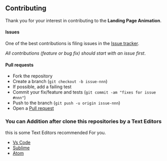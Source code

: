 ## Contributing

Thank you for your interest in contributing to the **Landing Page Animation**.

#### Issues

One of the best contributions is filing issues in the [Issue tracker](https://github.com/Kvaibhav01/Landing-Page-Animation/issues). 

_All contributions (feature or bug fix) should start with an issue first_.

#### Pull requests

- Fork the repository
- Create a branch (`git checkout -b issue-nnn`)
- If possible, add a failing test
- Commit your fix/feature and tests (`git commit -am "fixes for issue #nnn"`)
- Push to the branch (`git push -u origin issue-nnn`)
- Open a [Pull request](https://github.com/Kvaibhav01/Landing-Page-Animation/pulls)


[issue-tracker]: https://github.com/Kvaibhav01/Landing-Page-Animation/issues
[pull-request]: https://github.com/Kvaibhav01/Landing-Page-Animation/pulls

### You can Addition after clone this repositories by a Text Editors
this is some Text Editors recommended For you.
- [Vs Code](https://code.visualstudio.com/)
- [Sublime](https://www.sublimetext.com/)
- [Atom](https://atom.io/)
